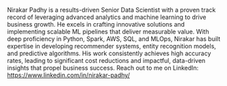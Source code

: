 Nirakar Padhy is a results-driven Senior Data Scientist with a proven track record of leveraging advanced analytics and machine learning to drive business growth. He excels in crafting innovative solutions and implementing scalable ML pipelines that deliver measurable value. With deep proficiency in Python, Spark, AWS, SQL, and MLOps, Nirakar has built expertise in developing recommender systems, entity recognition models, and predictive algorithms. His work consistently achieves high accuracy rates, leading to significant cost reductions and impactful, data-driven insights that propel business success. Reach out to me on LinkedIn: https://www.linkedin.com/in/nirakar-padhy/
